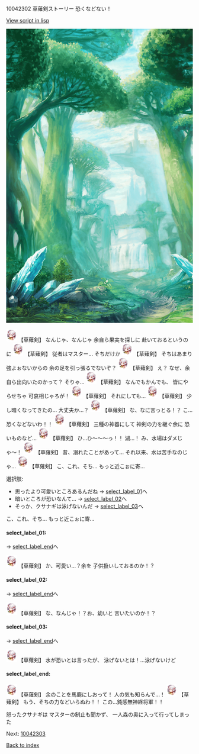 10042302 草薙剣ストーリー 恐くなどない！

[View script in lisp](../scripts/10042302.txt)

![forest.png](../images/backgrounds/forest.png)

<img src="../images/units/100421.png" alt="100421.png" height="34"/>
【草薙剣】
なんじゃ、なんじゃ
余自ら果実を探しに
赴いておるというのに

<img src="../images/units/100421.png" alt="100421.png" height="34"/>
【草薙剣】
従者はマスター…
そちだけか

<img src="../images/units/100421.png" alt="100421.png" height="34"/>
【草薙剣】
そちはあまり強よぉないからの
余の足を引っ張るでないぞ？

<img src="../images/units/100421.png" alt="100421.png" height="34"/>
【草薙剣】
え？
なぜ、余自ら出向いたのかって？
そりゃ…

<img src="../images/units/100421.png" alt="100421.png" height="34"/>
【草薙剣】
なんでもかんでも、
皆にやらせちゃ
可哀相じゃろが！

<img src="../images/units/100421.png" alt="100421.png" height="34"/>
【草薙剣】
それにしても…

<img src="../images/units/100421.png" alt="100421.png" height="34"/>
【草薙剣】
少し暗くなってきたの…
大丈夫か…？

<img src="../images/units/100421.png" alt="100421.png" height="34"/>
【草薙剣】
な、なに言っとる！？
こ…恐くなどないわ！！

<img src="../images/units/100421.png" alt="100421.png" height="34"/>
【草薙剣】
三種の神器にして
神剣の力を継ぐ余に
恐いものなど…

<img src="../images/units/100421.png" alt="100421.png" height="34"/>
【草薙剣】
ひ…ひ〜〜〜っ！！
湖…！
み、水場はダメじゃ〜！

<img src="../images/units/100421.png" alt="100421.png" height="34"/>
【草薙剣】
昔、溺れたことがあって…
それ以来、水は苦手なのじゃ…

<img src="../images/units/100421.png" alt="100421.png" height="34"/>
【草薙剣】
こ、これ、そち…
もっと近こぉに寄…

選択肢:
- 思ったより可愛いところあるんだね → [select_label_01](#select_label_01)へ
- 暗いところが恐いなんて… → [select_label_02](#select_label_02)へ
- そっか、クサナギは泳げないんだ → [select_label_03](#select_label_03)へ

こ、これ、そち…
もっと近こぉに寄…

#### select_label_01:
 → [select_label_end](#select_label_end)へ

<img src="../images/units/100421.png" alt="100421.png" height="34"/>
【草薙剣】
か、可愛い…？余を
子供扱いしておるのか！？

#### select_label_02:
 → [select_label_end](#select_label_end)へ

<img src="../images/units/100421.png" alt="100421.png" height="34"/>
【草薙剣】
な、なんじゃ！？お、幼いと
言いたいのか！？

#### select_label_03:
 → [select_label_end](#select_label_end)へ

<img src="../images/units/100421.png" alt="100421.png" height="34"/>
【草薙剣】
水が恐いとは言ったが、
泳げないとは！…泳げないけど

#### select_label_end:

<img src="../images/units/100421.png" alt="100421.png" height="34"/>
【草薙剣】
余のことを馬鹿にしおって！
人の気も知らんで…！

<img src="../images/units/100421.png" alt="100421.png" height="34"/>
【草薙剣】
もう、そちの力などいらぬわ！！
この…鈍感無神経将軍！！

怒ったクサナギは
マスターの制止も聞かず、
一人森の奥に入って行ってしまった

Next: [10042303](10042303.md)

[Back to index](index.md)
